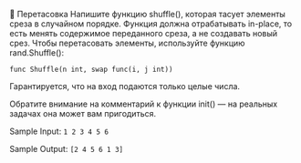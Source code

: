 🤔 Перетасовка
Напишите функцию shuffle(), которая тасует элементы среза в случайном порядке. Функция должна отрабатывать in-place, то есть менять содержимое переданного среза, а не создавать новый срез. Чтобы перетасовать элементы, используйте функцию rand.Shuffle():

`func Shuffle(n int, swap func(i, j int))`

Гарантируется, что на вход подаются только целые числа.

Обратите внимание на комментарий к функции init() — на реальных задачах она может вам пригодиться.

Sample Input:
`1 2 3 4 5 6`

Sample Output:
`[2 4 5 6 1 3]`